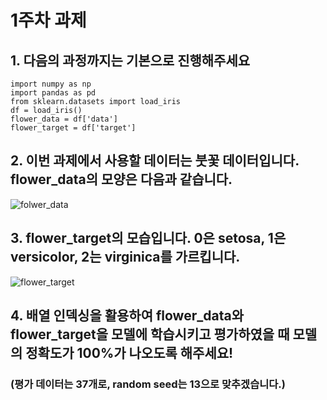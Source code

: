 # 1주차 과제
## 1. 다음의 과정까지는 기본으로 진행해주세요
```
import numpy as np
import pandas as pd
from sklearn.datasets import load_iris
df = load_iris()
flower_data = df['data']
flower_target = df['target']
```
## 2. 이번 과제에서 사용할 데이터는 붓꽃 데이터입니다. flower_data의 모양은 다음과 같습니다.
![folwer_data](https://user-images.githubusercontent.com/50089365/131536107-1a4ab39e-0476-4cf0-8ea2-3159601c141a.PNG)

## 3. flower_target의 모습입니다. 0은 setosa, 1은 versicolor, 2는 virginica를 가르킵니다.
![flower_target](https://user-images.githubusercontent.com/50089365/131536223-88079225-828e-4de0-a032-817ed909b4c5.PNG)

## 4. 배열 인덱싱을 활용하여 flower_data와 flower_target을 모델에 학습시키고 평가하였을 때 모델의 정확도가 100%가 나오도록 해주세요!
### (평가 데이터는 37개로, random seed는 13으로 맞추겠습니다.)
